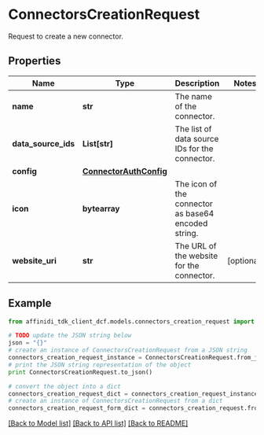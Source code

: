 # ConnectorsCreationRequest

Request to create a new connector.

## Properties

| Name                | Type                                              | Description                                         | Notes      |
| ------------------- | ------------------------------------------------- | --------------------------------------------------- | ---------- |
| **name**            | **str**                                           | The name of the connector.                          |
| **data_source_ids** | **List[str]**                                     | The list of data source IDs for the connector.      |
| **config**          | [**ConnectorAuthConfig**](ConnectorAuthConfig.md) |                                                     |
| **icon**            | **bytearray**                                     | The icon of the connector as base64 encoded string. |
| **website_uri**     | **str**                                           | The URL of the website for the connector.           | [optional] |

## Example

```python
from affinidi_tdk_client_dcf.models.connectors_creation_request import ConnectorsCreationRequest

# TODO update the JSON string below
json = "{}"
# create an instance of ConnectorsCreationRequest from a JSON string
connectors_creation_request_instance = ConnectorsCreationRequest.from_json(json)
# print the JSON string representation of the object
print ConnectorsCreationRequest.to_json()

# convert the object into a dict
connectors_creation_request_dict = connectors_creation_request_instance.to_dict()
# create an instance of ConnectorsCreationRequest from a dict
connectors_creation_request_form_dict = connectors_creation_request.from_dict(connectors_creation_request_dict)
```

[[Back to Model list]](../README.md#documentation-for-models) [[Back to API list]](../README.md#documentation-for-api-endpoints) [[Back to README]](../README.md)
